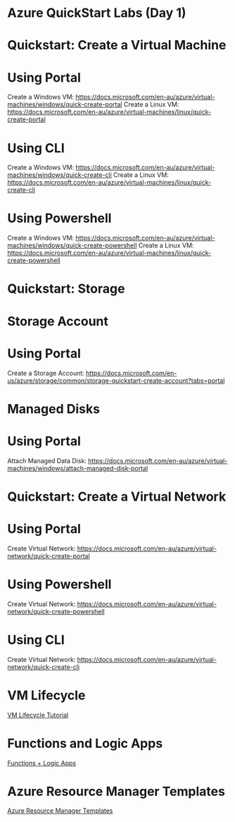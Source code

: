 # Azure QuickStart Labs (Day 1)

# Quickstart: Create a Virtual Machine
# Using Portal
Create a Windows VM: https://docs.microsoft.com/en-au/azure/virtual-machines/windows/quick-create-portal
Create a Linux VM: https://docs.microsoft.com/en-au/azure/virtual-machines/linux/quick-create-portal

# Using CLI
Create a Windows VM: https://docs.microsoft.com/en-au/azure/virtual-machines/windows/quick-create-cli
Create a Linux VM: https://docs.microsoft.com/en-au/azure/virtual-machines/linux/quick-create-cli

# Using Powershell
Create a Windows VM: https://docs.microsoft.com/en-au/azure/virtual-machines/windows/quick-create-powershell
Create a Linux VM: https://docs.microsoft.com/en-au/azure/virtual-machines/linux/quick-create-powershell

# Quickstart: Storage
# Storage Account
# Using Portal
Create a Storage Account: https://docs.microsoft.com/en-us/azure/storage/common/storage-quickstart-create-account?tabs=portal

# Managed Disks
# Using Portal
Attach Managed Data Disk: https://docs.microsoft.com/en-au/azure/virtual-machines/windows/attach-managed-disk-portal

# Quickstart: Create a Virtual Network
# Using Portal
Create Virtual Network: https://docs.microsoft.com/en-au/azure/virtual-network/quick-create-portal

# Using Powershell
Create Virtual Network: https://docs.microsoft.com/en-au/azure/virtual-network/quick-create-powershell

# Using CLI
Create Virtual Network: https://docs.microsoft.com/en-au/azure/virtual-network/quick-create-cli

# VM Lifecycle
[VM Lifecycle Tutorial](./AzureVMTutorial.md)

# Functions and Logic Apps
[Functions + Logic Apps](./Servless.md)

# Azure Resource Manager Templates
[Azure Resource Manager Templates](./AzureResourceManager.md)